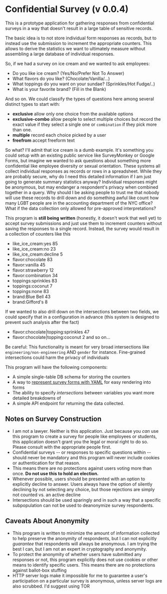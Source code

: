 # Confidential Survey (v 0.0.4)

This is a prototype application for gathering responses from
confidential surveys in a way that doesn't result in a large table of
sensitive records.

The basic idea is to not store individual form responses as records,
but to instead use the submission to increment the appropriate
counters. This allows to derive the statistics we want to ultimately
measure without assembling a large database of individual responses.

So, if we had a survey on ice cream and we wanted to ask employees:
- Do you like ice cream? (Yes/No/Prefer Not To Answer)
- What flavors do you like? (Chocolate/Vanilla/...)
- What toppings do you want on your sundae? (Sprinkles/Hot Fudge/..)
- What is your favorite brand? (Fill in the Blank)

And so on. We could classify the types of questions here among several
distinct types to start with:

- **exclusive** allow only one choice from the available options
- **exclusive-combo** allow people to select multiple choices but
  record the exact value if they select a single one or `combination` if
  they pick more than one.
- **multiple** record each choice picked by a user
- **freefrom** accept freeform text

So what? I'll admit that ice cream is a dumb example. It's something
you could setup with an existing public service like SurveyMonkey or
Google Forms, but imagine we wanted to ask questions about something
more confidential like employee diversity or sexual orientation. These
systems all collect individual responses as records or rows in a
spreadsheet. While they are probably secure, why do I need this
detailed information if I am just going to generate summary statistics
anyway? Individual responses might be anonymous, but may endanger a
respondent's privacy when combined together in a query.  Why should I
be asking people to trust me that nobody will use these records to
drill down and do something awful like count how many LGBT people are
in the accounting department of the NYC office? What if the data
collection only allowed for pre-approved interpretations?

This program is **still being written** (honestly, it doesn't work
that well yet) to accept survey submissions and just use them to
increment counters without saving the responses to a single
record. Instead, the survey would result in a collection of counters
like this

- like_ice_cream:yes 85
- like_ice_cream:no 23
- like_ice_cream:decline 5
- flavor:chocolate 83
- flavor:vanilla 45
- flavor:strawberry 12
- flavor:combination 34
- toppings:sprinkles 83
- toppings:coconut 7
- toppings:none 83
- brand:Blue Bell 43
- brand:Gifford's 8

If we wanted to also drill down on the intersections between two fields, we
could specify that in a configuration in advance (this system is designed to
prevent such analysis after the fact)

- flavor:chocolate|topping:sprinkles 47
- flavor:chocolate|topping:coconut 2
and so on...

Be careful: This functionality is meant for very broad intersections like
`engineering/non-engineering` AND `gender` for instance. Fine-grained intersections
could harm the privacy of individuals

This program will have the following components:
- A simple single-table DB schema for storing the counters
- A way to [represent survey forms with YAML](config/surveys/sample-survey.yml)
  for easy rendering into forms
- The ability to specify _intersections_ between variables you want more
  detailed breakdowns of
- A simple API endpoint for returning the data collected.

## Notes on Survey Construction

- I am not a lawyer. Neither is this application. Just because you
  _can_ use this program to create a survey for people like employees or
  students, this application doesn't grant you the legal or moral right
  to do so. Please consult with the appropriate people first.
- Confidential surveys -- or responses to specific questions within -- should
  never be mandatory and this program will never include cookies or
  authentication for that reason.
- This means there are no protections against users voting more than once. **Do
  not use this to hold an election.**
- Whenever possible, users should be presented with an option to
  explicitly decline to answer. Users always have the option of silently
  declining by not selecting any choice, but those rejections are simply
  not counted vs. an active decline
- Intersections should be used sparingly and in such a way that a specific
subpopulation can not be used to deanonymize survey respondents.

## Caveats About Anonymity

- This program is written to minimize the amount of information collected to
  help preserve the anonymity of respondents, but I can not explicitly _guarantee_
  that respondents will always be anonymous. I am trying the best I can, but I am
  not an expert in cryptography and anonymity.
- To protect the anonymity of whether users have submitted any responses or not,
  this program explicitly does not use cookies or other means to identify specific
  users. This means there are no protections against ballot-box stuffing
- HTTP server logs make it impossible for me to guarantee a user's
  participation on a particular survey is anonymous, unless server logs
  are also scrubbed. I'd suggest using TOR
